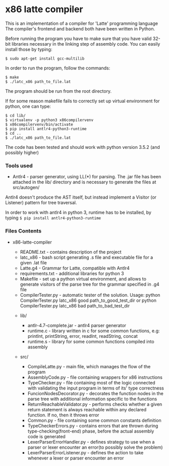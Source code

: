 # x86 latte compiler
This is an implementation of a compiler for 'Latte' programming language
The compiler's frontend and backend both have been written in Python.

Before running the program you have to make sure that you have valid
32-bit libraries necessary in the linking step of assembly code.
You can easily install those by typing:

```$ sudo apt-get install gcc-multilib```

In order to run the program, follow the commands:
```
$ make
$ ./latc_x86 path_to_file.lat
```
The program should be run from the root directory.

If for some reason makefile fails to correctly set up virtual environment for
python, one can type:
```
$ cd lib/
$ virtualenv -p python3 x86compilervenv
$ x86compilervenv/bin/activate
$ pip install antlr4-python3-runtime
$ cd ..
$ ./latc_x86 path_to_file.lat
```

The code has been tested and should work with python version 3.5.2
(and possibly higher)

### Tools used ###
*  Antlr4 - parser generator, using LL(*) for parsing. The .jar file has been attached in the lib/ directory and is necessary to generate the files
at src/autogen/

Antlr4 doesn't produce the AST itself, but instead implement a Visitor
(or Listener) pattern for tree traversal.

In order to work with antlr4 in python 3, runtime has to be installed, by
typing ```$ pip install antlr4-python3-runtime```


### Files Contents ###
* x86-latte-compiler

  * README.txt - contains description of the project
  * latc_x86 - bash script generating .s file and executable file for a given .lat file
  * Latte.g4 - Grammar for Latte, compatible with Antlr4
  * requirements.txt - additional libraries for python 3
  * Makefile - set up a python virtual environment, and allows to generate
                visitors of the parse tree for the grammar specified in .g4 file
  * CompilerTester.py - automatic tester of the solution.
        Usage:
        python CompilerTester.py latc_x86 good path_to_good_test_dir
        or
        python CompilerTester.py latc_x86 bad path_to_bad_test_dir
  - lib/
    * antlr-4.7-complete.jar - antlr4 parser generator
    * runtime.c - library written in c for some common functions, e.g: printInt, printString, error, readInt, readString, concat
    * runtime.s - library for some common functions compiled into assembly
  
  - src/
    * CompileLatte.py - main file, which manages the flow of the program
    * AssemblyCode.py - file containing wrappers for x86 instructions
    * TypeChecker.py - file containing most of the logic connected with validating the input program in terms of its' type correctness
    * FuncionNodesDecorator.py - decorates the function nodes in the parse tree with additional information specific to the functions
    * ReturnReachableValidator.py - performs checks whether a given return statement is always reachable within any declared function. If no, then it throws error
    * Common.py - file containing some common constants definition
    * TypeCheckerErrors.py - contains errors that are thrown during type-checking(front-end) phase, before the actual assembly code is generated
    *  LexerParserErrorHandler.py - defines strategy to use when a parser or lexer encounter an error(to possibly solve the problem)
    * LexerParserErrorListener.py - defines the action to take whenever a lexer or parser encounter an error


